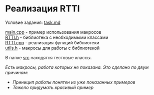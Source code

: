 # Реализация RTTI

Условие задания: [task.md](text/task.md)

[main.cpp](main.cpp) - пример использования макросов  
[RTTI.h](RTTI.h) - библиотека с необходимыми классами  
[RTTI.cpp](RTTI.cpp) - реализация функций библиотеки  
[utils.h](utils.h) - макросы для работы с библиотекой

В папке [src](src) находятся тестовые классы.

_Есть макросы, работа которых не показана. Это сделано по двум причинам:_
* _Приницип работы понятен из уже показанных примеров_
* _Тяжело придумать красивый пример_